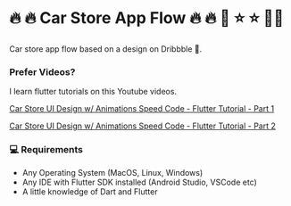 # 🔥 🔥 Car Store App Flow 🔥 🔥 💫 ⭐️ ⭐️ 👨‍💻 



Car store app flow based on a design on Dribbble 💓.




### Prefer Videos?

I learn flutter tutorials on this Youtube videos.

<a href="https://youtu.be/5CIO1fmgm0k">Car Store UI Design w/ Animations Speed Code - Flutter Tutorial - Part 1</a>

<a href="https://youtu.be/uZLb_N43_Ww">Car Store UI Design w/ Animations Speed Code - Flutter Tutorial - Part 2</a>



### 💻 Requirements

- Any Operating System (MacOS, Linux, Windows)
- Any IDE with Flutter SDK installed (Android Studio, VSCode etc)
- A little knowledge of Dart and Flutter

